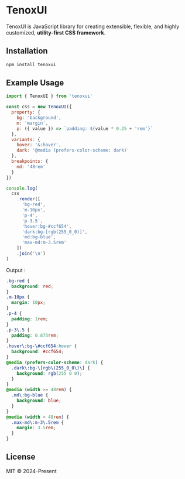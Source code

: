 # TenoxUI

TenoxUI is JavaScript library for creating extensible, flexible, and highly customized, **utility-first CSS framework**.

## Installation

```bash
npm install tenoxui
```

## Example Usage

```javascript
import { TenoxUI } from 'tenoxui'

const css = new TenoxUI({
  property: {
    bg: 'background',
    m: 'margin',
    p: ({ value }) => `padding: ${value * 0.25 + 'rem'}`
  },
  variants: {
    hover: '&:hover',
    dark: '@media (prefers-color-scheme: dark)'
  },
  breakpoints: {
    md: '48rem'
  }
})

console.log(
  css
    .render([
      'bg-red',
      'm-10px',
      'p-4',
      'p-3.5',
      'hover:bg-#ccf654',
      'dark:bg-[rgb(255_0_0)]',
      'md:bg-blue',
      'max-md:m-3.5rem'
    ])
    .join('\n')
)
```

Output :

```css
.bg-red {
  background: red;
}
.m-10px {
  margin: 10px;
}
.p-4 {
  padding: 1rem;
}
.p-3\.5 {
  padding: 0.875rem;
}
.hover\:bg-\#ccf654:hover {
  background: #ccf654;
}
@media (prefers-color-scheme: dark) {
  .dark\:bg-\[rgb\(255_0_0\)\] {
    background: rgb(255 0 0);
  }
}
@media (width >= 48rem) {
  .md\:bg-blue {
    background: blue;
  }
}
@media (width < 48rem) {
  .max-md\:m-3\.5rem {
    margin: 3.5rem;
  }
}
```

## License

MIT © 2024-Present
